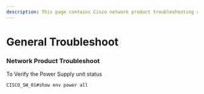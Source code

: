 ```yaml
---
description: This page contains Cisco network product troubleshooting commands and notes
---
```


# General Troubleshoot

### Network Product Troubleshoot

To Verify the Power Supply unit status

```bash
CISCO_SW_01#show env power all
```

